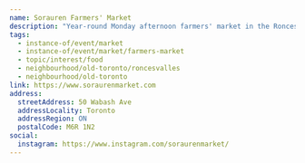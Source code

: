```yaml
---
name: Sorauren Farmers' Market
description: "Year-round Monday afternoon farmers' market in the Roncesvalles area."
tags:
  - instance-of/event/market
  - instance-of/event/market/farmers-market
  - topic/interest/food
  - neighbourhood/old-toronto/roncesvalles
  - neighbourhood/old-toronto
link: https://www.soraurenmarket.com
address:
  streetAddress: 50 Wabash Ave
  addressLocality: Toronto
  addressRegion: ON
  postalCode: M6R 1N2
social:
  instagram: https://www.instagram.com/soraurenmarket/
---
```

